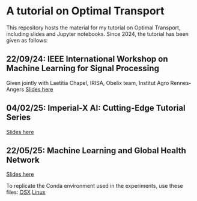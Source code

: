 # A tutorial on Optimal Transport

This repository hosts the material for my tutorial on Optimal Transport, including slides and Jupyter notebooks. Since 2024, the tutorial has been given as follows: 

## 22/09/24: IEEE International Workshop on Machine Learning for Signal Processing
Given jointly with Laetitia Chapel, IRISA, Obelix team, Institut Agro Rennes-Angers
[Slides here ](https://github.com/felipe-tobar/OT-tutorial/blob/main/slides/MLSP_talk.pdf)

## 04/02/25: Imperial-X AI: Cutting-Edge Tutorial Series
[Slides here ](https://github.com/felipe-tobar/OT-tutorial/blob/main/slides/IX_talk.pdf)

## 22/05/25:  Machine Learning and Global Health Network
[Slides here ](https://github.com/felipe-tobar/OT-tutorial/blob/main/slides/MLGH_talk.pdf)



To replicate the Conda environment used in the experiments, use these files: 
[OSX](https://github.com/felipe-tobar/OT-tutorial/blob/main/conda_environment_osx.txt)
[Linux](https://github.com/felipe-tobar/OT-tutorial/blob/main/conda_environment_linux.txt)

